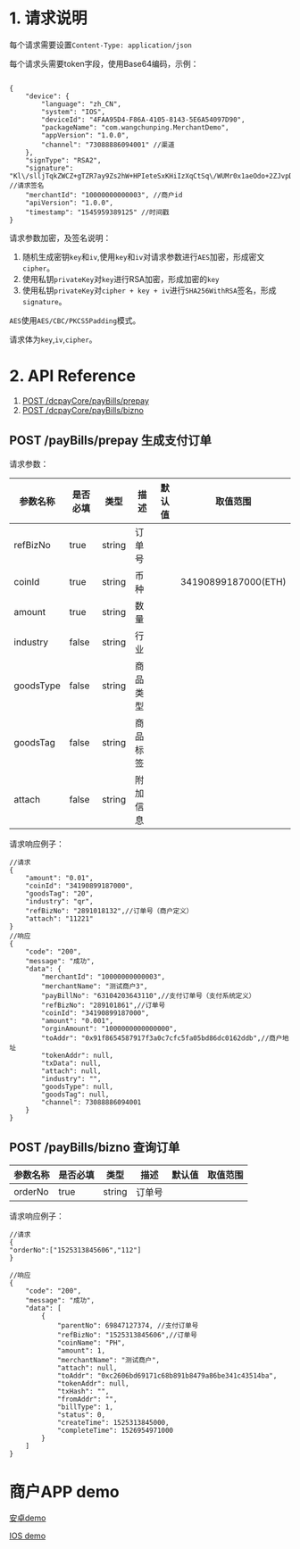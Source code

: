 # 1. 请求说明

每个请求需要设置`Content-Type: application/json`


每个请求头需要token字段，使用Base64编码，示例：
```

{
	"device": {
		"language": "zh_CN",
		"system": "IOS",
		"deviceId": "4FAA95D4-F86A-4105-8143-5E6A54097D90",
		"packageName": "com.wangchunping.MerchantDemo",
		"appVersion": "1.0.0",
		"channel": "73088886094001" //渠道
	},
	"signType": "RSA2",
	"signature": "Kl\/slljTqkZWCZ+gTZR7ay9Zs2hW+HPIeteSxKHiIzXqCtSq\/WUMr0x1aeOdo+2ZJvpD4iejojFdOhdfqoOucJCn\/Dazo2xrR8IQzczNC5jT+JW1VDS566VDE4U0l7Xq49U8FxVg3y8NOBbvo8tFLkBr5ingVs2VGlFpy39vkbg+DHrqpjn3n7nlgRtM+2\/ods2KQN2vZOgVxZDg9wvV1RdeK4ul6v7iGhnH4gM7rN5nhKop5icm+F8CQ8JCmviSGjY7t21Jx4p5oG2XTUIrTOoJRYbR5MZg5DglVEiUp1qVXGycvaN87x+z2iiCU79bxkRG6p3wP0jUA9KmZCKq9A==", //请求签名
	"merchantId": "10000000000003", //商户id
	"apiVersion": "1.0.0",
	"timestamp": "1545959389125" //时间戳
}

```

请求参数加密，及签名说明：

1. 随机生成密钥`key`和`iv`,使用`key`和`iv`对请求参数进行`AES`加密，形成密文`cipher`。
2. 使用私钥`privateKey`对`key`进行RSA加密，形成加密的`key`
2. 使用私钥`privateKey`对`cipher + key + iv`进行`SHA256WithRSA`签名，形成`signature`。

`AES`使用`AES/CBC/PKCS5Padding`模式。

请求体为`key`,`iv`,`cipher`。


# 2. API Reference

1. [POST /dcpayCore/payBills/prepay](#post-paybillsprepay-生成支付订单)
2. [POST /dcpayCore/payBills/bizno](#post-paybillsbizno-查询订单)

##  POST /payBills/prepay 生成支付订单

请求参数：

参数名称 | 是否必填 | 类型 | 描述 | 默认值 | 取值范围
---|---|---|---|---|---
refBizNo | true | string | 订单号 | |
coinId | true | string | 币种 | | 34190899187000(ETH)
amount | true | string | 数量 | |
industry | false | string | 行业 |
goodsType | false | string | 商品类型 |
goodsTag | false | string | 商品标签 |
attach | false  | string | 附加信息 |

请求响应例子：
```
//请求
{
	"amount": "0.01",
	"coinId": "34190899187000",
	"goodsTag": "20",
	"industry": "qr",
	"refBizNo": "2891018132",//订单号（商户定义）
	"attach": "11221"
}
//响应
{
	"code": "200",
	"message": "成功",
	"data": {
		"merchantId": "10000000000003",
		"merchantName": "测试商户3",
		"payBillNo": "63104203643110",//支付订单号（支付系统定义）
		"refBizNo": "289101861",//订单号
		"coinId": "34190899187000",
		"amount": "0.001",
		"orginAmount": "1000000000000000",
		"toAddr": "0x91f8654587917f3a0c7cfc5fa05bd86dc0162ddb",//商户地址
		"tokenAddr": null,
		"txData": null,
		"attach": null,
		"industry": "",
		"goodsType": null,
		"goodsTag": null,
		"channel": 73088886094001
	}
}

```

## POST /payBills/bizno 查询订单

参数名称 | 是否必填 | 类型 | 描述 | 默认值 | 取值范围
---|---|---|---|---|---
orderNo | true | string | 订单号 | |

请求响应例子：
```
//请求
{
"orderNo":["1525313845606","112"]
}

//响应
{
    "code": "200",
    "message": "成功",
    "data": [
        {
            "parentNo": 69847127374, //支付订单号
            "refBizNo": "1525313845606",//订单号
            "coinName": "PH",
            "amount": 1,
            "merchantName": "测试商户",
            "attach": null,
            "toAddr": "0xc2606bd69171c68b891b8479a86be341c43514ba",
            "tokenAddr": null,
            "txHash": "",
            "fromAddr": "",
            "billType": 1,
            "status": 0,
            "createTime": 1525313845000,
            "completeTime": 1526954971000
        }
    ]
}

```


# 商户APP demo
[安卓demo](https://github.com/zhukunpeng0503/PayDemo)

[IOS demo](https://github.com/wangchunping2011/MerchantDemo)
